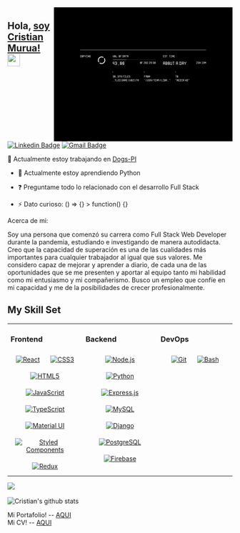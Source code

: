 <div align="center">
<img src="https://github.com/Crismurua/Crismurua/blob/main/%F0%9F%92%A5%F0%9D%98%BF%F0%9D%98%BC%F0%9D%99%88%F0%9D%99%84%F0%9D%98%BC%F0%9D%99%89%20%F0%9D%99%92%F0%9D%98%BC%F0%9D%99%94%F0%9D%99%89%F0%9D%99%80%20%F0%9D%99%8A%F0%9D%99%89%F0%9D%99%80-%F0%9D%99%8E%F0%9D%99%83%F0%9D%99%8A%F0%9D%99%8F%F0%9D%99%8E%F0%9F%92%A5.gif" alt='gif' style='height: 300px' align='right'/>
</div>  

## Hola, [soy Cristian Murua!](https://www.linkedin.com/in/crismurua/)  <img src="https://media.giphy.com/media/hvRJCLFzcasrR4ia7z/giphy.gif" width="28px" height="28px">

[![Linkedin Badge](https://img.shields.io/badge/-Cristian-blue?style=flat-square&logo=Linkedin&logoColor=white&link=https://www.linkedin.com/in/crismurua)](https://www.linkedin.com/in/crismurua) [![Gmail Badge](https://img.shields.io/badge/-cristianmurua1995-c14438?style=flat-square&logo=Gmail&logoColor=white&link=mailto:cristianmurua1995@gmail.com)](mailto:cristianmurua1995@gmail.com) 


 🔭 Actualmente estoy trabajando en [Dogs-PI](https://github.com/Crismurua/Dogs-PI)  
  

- 🌱 Actualmente estoy aprendiendo Python  
  

- ❓ Preguntame todo lo relacionado con el desarrollo Full Stack  
  

- ⚡ Dato curioso: () => {} > function() {}  

Acerca de mi:

Soy una persona que comenzó su carrera como Full Stack Web Developer durante la pandemia, estudiando e investigando de manera autodidacta.
Creo que la capacidad de superación es una de las cualidades más importantes para cualquier trabajador al igual que sus valores. Me considero capaz de mejorar y aprender a diario, de cada una de las oportunidades que se me presenten y aportar al equipo tanto mi habilidad como mi entusiasmo y mi compañerismo.
Busco un empleo que confíe en mi capacidad y me de la posibilidades de crecer profesionalmente.
  


## My Skill Set  
<table><tr><td valign="top" width="33%">



### Frontend  
<div align="center">  
<a href="https://reactjs.org/" target="_blank"><img style="margin: 10px" src="https://profilinator.rishav.dev/skills-assets/react-original-wordmark.svg" alt="React" height="50" /></a>  
<a href="https://www.w3schools.com/css/" target="_blank"><img style="margin: 10px" src="https://profilinator.rishav.dev/skills-assets/css3-original-wordmark.svg" alt="CSS3" height="50" /></a>  
<a href="https://en.wikipedia.org/wiki/HTML5" target="_blank"><img style="margin: 10px" src="https://profilinator.rishav.dev/skills-assets/html5-original-wordmark.svg" alt="HTML5" height="50" /></a>  
<a href="https://www.javascript.com/" target="_blank"><img style="margin: 10px" src="https://profilinator.rishav.dev/skills-assets/javascript-original.svg" alt="JavaScript" height="50" /></a>  
<a href="https://www.typescriptlang.org/" target="_blank"><img style="margin: 10px" src="https://profilinator.rishav.dev/skills-assets/typescript-original.svg" alt="TypeScript" height="50" /></a>  
<a href="https://mui.com/" target="_blank"><img style="margin: 10px" src="https://profilinator.rishav.dev/skills-assets/mui.png" alt="Material UI" height="50" /></a>  
<a href="https://styled-components.com/" target="_blank"><img style="margin: 10px" src="https://profilinator.rishav.dev/skills-assets/styled-components.png" alt="Styled Components" height="50" /></a>  
<a href="https://redux.js.org/" target="_blank"><img style="margin: 10px" src="https://profilinator.rishav.dev/skills-assets/redux-original.svg" alt="Redux" height="50" /></a>  
</div>

</td><td valign="top" width="33%">



### Backend  
<div align="center">  
<a href="https://nodejs.org/" target="_blank"><img style="margin: 10px" src="https://profilinator.rishav.dev/skills-assets/nodejs-original-wordmark.svg" alt="Node.js" height="50" /></a>  
<a href="https://www.python.org/" target="_blank"><img style="margin: 10px" src="https://profilinator.rishav.dev/skills-assets/python-original.svg" alt="Python" height="50" /></a>  
<a href="https://expressjs.com/" target="_blank"><img style="margin: 10px" src="https://profilinator.rishav.dev/skills-assets/express-original-wordmark.svg" alt="Express.js" height="50" /></a>  
<a href="https://www.mysql.com/" target="_blank"><img style="margin: 10px" src="https://profilinator.rishav.dev/skills-assets/mysql-original-wordmark.svg" alt="MySQL" height="50" /></a>  
<a href="https://www.djangoproject.com/" target="_blank"><img style="margin: 10px" src="https://profilinator.rishav.dev/skills-assets/django-original.svg" alt="Django" height="50" /></a>  
<a href="https://www.postgresql.org/" target="_blank"><img style="margin: 10px" src="https://profilinator.rishav.dev/skills-assets/postgresql-original-wordmark.svg" alt="PostgreSQL" height="50" /></a>  
<a href="https://firebase.google.com/" target="_blank"><img style="margin: 10px" src="https://profilinator.rishav.dev/skills-assets/firebase.png" alt="Firebase" height="50" /></a>  
</div>

</td><td valign="top" width="33%">



### DevOps  
<div align="center">  
<a href="https://github.com/" target="_blank"><img style="margin: 10px" src="https://profilinator.rishav.dev/skills-assets/git-scm-icon.svg" alt="Git" height="50" /></a>  
<a href="https://www.gnu.org/software/bash/" target="_blank"><img style="margin: 10px" src="https://profilinator.rishav.dev/skills-assets/gnu_bash-icon.svg" alt="Bash" height="50" /></a>  
</div>

</td></tr></table>  


<img src = "https://github-readme-stats.vercel.app/api/top-langs/?username=Crismurua&layout=compact">

![Cristian's github stats](https://github-readme-stats.vercel.app/api?username=Crismurua&show_icons=true&hide=[%22issues%22])

Mi Portafolio! -- <a href="https://portfolio-nu-liart.vercel.app/" target="_blank">AQUI</a>
<br>
Mi CV! -- <a href="https://docs.google.com/document/d/1yL_twmK3nqlaTvPGXY9cQzvMMJnJbXBo/edit?usp=sharing&ouid=103651053436730232479&rtpof=true&sd=true" target="_blank">AQUI</a>



<!---
Crismurua/Crismurua is a ✨ special ✨ repository because its `README.md` (this file) appears on your GitHub profile.
You can click the Preview link to take a look at your changes.
--->

